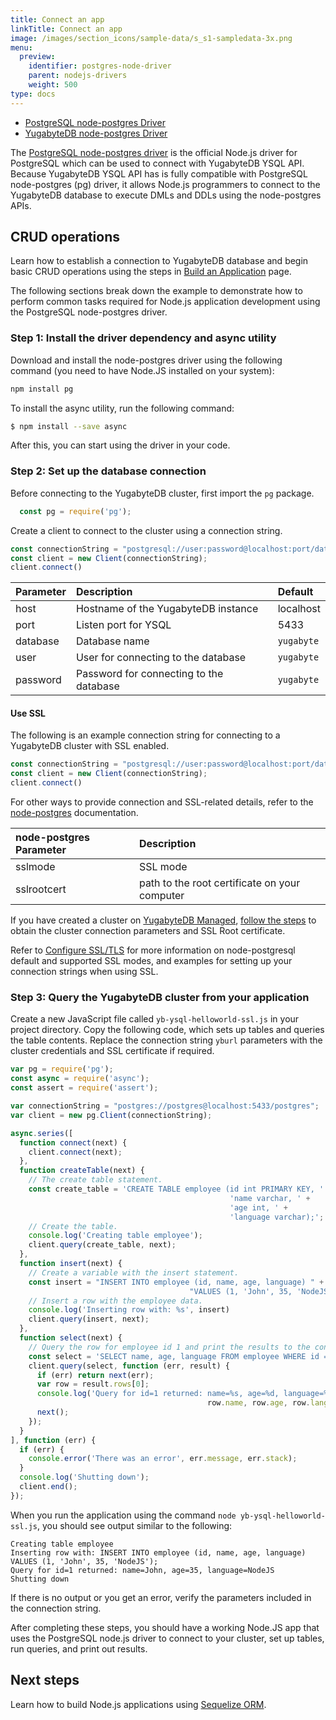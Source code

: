 ```yaml
---
title: Connect an app
linkTitle: Connect an app
image: /images/section_icons/sample-data/s_s1-sampledata-3x.png
menu:
  preview:
    identifier: postgres-node-driver
    parent: nodejs-drivers
    weight: 500
type: docs
---
```


<ul class="nav nav-tabs-alt nav-tabs-yb">

  <li >
    <a href="/preview/drivers-orms/nodejs/postgres-node-driver/" class="nav-link active">
      <i class="icon-postgres" aria-hidden="true"></i>
      PostgreSQL node-postgres Driver
    </a>
  </li>

   <li >
    <a href="/preview/drivers-orms/nodejs/postgres-node-driver/" class="nav-link">
      <i class="icon-postgres" aria-hidden="true"></i>
      YugabyteDB node-postgres Driver
    </a>
  </li>

</ul>

The [PostgreSQL node-postgres driver](https://node-postgres.com/) is the official Node.js driver for PostgreSQL which can be used to connect with YugabyteDB YSQL API. Because YugabyteDB YSQL API has is fully compatible with PostgreSQL node-postgres (pg) driver, it allows Node.js programmers to connect to the YugabyteDB database to execute DMLs and DDLs using the node-postgres APIs.

## CRUD operations

Learn how to establish a connection to YugabyteDB database and begin basic CRUD operations using the steps in [Build an Application](/preview/develop/build-apps/nodejs/ysql-pg/) page.

The following sections break down the example to demonstrate how to perform common tasks required for Node.js application development using the PostgreSQL node-postgres driver.

### Step 1: Install the driver dependency and async utility

Download and install the node-postgres driver using the following command (you need to have Node.JS installed on your system):

```sh
npm install pg
```

To install the async utility, run the following command:

```sh
$ npm install --save async
```

After this, you can start using the driver in your code.

### Step 2:  Set up the database connection

Before connecting to the YugabyteDB cluster, first import the `pg` package.

``` js
  const pg = require('pg');
```

Create a client to connect to the cluster using a connection string.

```javascript
const connectionString = "postgresql://user:password@localhost:port/database"
const client = new Client(connectionString);
client.connect()
```

| Parameter | Description | Default |
| :-------- | :---------- | :------ |
| host | Hostname of the YugabyteDB instance | localhost |
| port | Listen port for YSQL | 5433 |
| database | Database name | `yugabyte` |
| user | User for connecting to the database | `yugabyte` |
| password | Password for connecting to the database | `yugabyte` |

#### Use SSL

The following is an example connection string for connecting to a YugabyteDB cluster with SSL enabled.

```javascript
const connectionString = "postgresql://user:password@localhost:port/database?ssl=true&sslmode=verify-full&sslrootcert=~/.postgresql/root.crt"
const client = new Client(connectionString);
client.connect()
```

For other ways to provide connection and SSL-related details, refer to the [node-postgres](https://node-postgres.com/) documentation.

| node-postgres Parameter | Description |
| :---------------------- | :---------- |
| sslmode | SSL mode |
| sslrootcert | path to the root certificate on your computer |

If you have created a cluster on [YugabyteDB Managed](https://www.yugabyte.com/cloud/), [follow the steps](../../../yugabyte-cloud/cloud-connect/connect-applications/) to obtain the cluster connection parameters and SSL Root certificate.

Refer to [Configure SSL/TLS](../../../reference/drivers/nodejs/postgres-pg-reference/#configure-ssl-tls) for more information on node-postgresql default and supported SSL modes, and examples for setting up your connection strings when using SSL.

### Step 3: Query the YugabyteDB cluster from your application

Create a new JavaScript file called `yb-ysql-helloworld-ssl.js` in your project directory. Copy the following code, which sets up tables and queries the table contents. Replace the connection string `yburl` parameters with the cluster credentials and SSL certificate if required.

```js
var pg = require('pg');
const async = require('async');
const assert = require('assert');

var connectionString = "postgres://postgres@localhost:5433/postgres";
var client = new pg.Client(connectionString);

async.series([
  function connect(next) {
    client.connect(next);
  },
  function createTable(next) {
    // The create table statement.
    const create_table = 'CREATE TABLE employee (id int PRIMARY KEY, ' +
                                                 'name varchar, ' +
                                                 'age int, ' +
                                                 'language varchar);';
    // Create the table.
    console.log('Creating table employee');
    client.query(create_table, next);
  },
  function insert(next) {
    // Create a variable with the insert statement.
    const insert = "INSERT INTO employee (id, name, age, language) " +
                                        "VALUES (1, 'John', 35, 'NodeJS');";
    // Insert a row with the employee data.
    console.log('Inserting row with: %s', insert)
    client.query(insert, next);
  },
  function select(next) {
    // Query the row for employee id 1 and print the results to the console.
    const select = 'SELECT name, age, language FROM employee WHERE id = 1;';
    client.query(select, function (err, result) {
      if (err) return next(err);
      var row = result.rows[0];
      console.log('Query for id=1 returned: name=%s, age=%d, language=%s',
                                            row.name, row.age, row.language);
      next();
    });
  }
], function (err) {
  if (err) {
    console.error('There was an error', err.message, err.stack);
  }
  console.log('Shutting down');
  client.end();
});
```

When you run the application using the command `node yb-ysql-helloworld-ssl.js`, you should see output similar to the following:

```output
Creating table employee
Inserting row with: INSERT INTO employee (id, name, age, language) VALUES (1, 'John', 35, 'NodeJS');
Query for id=1 returned: name=John, age=35, language=NodeJS
Shutting down
```

If there is no output or you get an error, verify the parameters included in the connection string.

After completing these steps, you should have a working Node.JS app that uses the PostgreSQL node.js driver to connect to your cluster, set up tables, run queries, and print out results.

## Next steps

Learn how to build Node.js applications using [Sequelize ORM](../sequelize).
